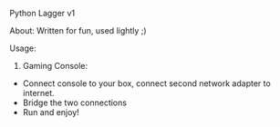 Python Lagger v1

About:
Written for fun, used lightly ;)

Usage:
1. Gaming Console:
 - Connect console to your box, connect second network adapter to internet.
 - Bridge the two connections
 - Run and enjoy!
